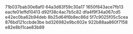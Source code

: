 71b037bab30e8af0
64a3d83f59c30a17
1650f843ace7fb13
eacfe01effd10413
d92f38c4ac7b5c82
dfa4f9f34a067cd5
e42ec0ba62b94deb
8b25d64f6b8ec86d
5f7c9025f05c5cea
876bd121ccbde3be
bd326982e9bc602e
922b88aa860f7158
e82e8b11cae83b89
